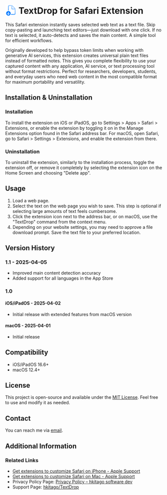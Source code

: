 # <img src="https://raw.githubusercontent.com/hkitago/TextDrop/refs/heads/main/Shared%20(App)/Resources/Icon.png" height="36" valign="bottom"/> TextDrop for Safari Extension

This Safari extension instantly saves selected web text as a text file. Skip copy-pasting and launching text editors—just download with one click. If no text is selected, it auto-detects and saves the main content. A simple tool for efficient workflows.

Originally developed to help bypass token limits when working with generative AI services, this extension creates universal plain text files instead of formatted notes. This gives you complete flexibility to use your captured content with any application, AI service, or text processing tool without format restrictions. Perfect for researchers, developers, students, and everyday users who need web content in the most compatible format for maximum portability and versatility.

## Installation & Uninstallation

### Installation

To install the extension on iOS or iPadOS, go to Settings > Apps > Safari > Extensions, or enable the extension by toggling it on in the Manage Extensions option found in the Safari address bar.
For macOS, open Safari, go to Safari > Settings > Extensions, and enable the extension from there.

### Uninstallation

To uninstall the extension, similarly to the installation process, toggle the extension off, or remove it completely by selecting the extension icon on the Home Screen and choosing "Delete app".

## Usage

1. Load a web page.
2. Select the text on the web page you wish to save. This step is optional if selecting large amounts of text feels cumbersome.
3. Click the extension icon next to the address bar, or on macOS, use the "TextDrop" command from the context menu.
4. Depending on your website settings, you may need to approve a file download prompt. Save the text file to your preferred location.

## Version History

### 1.1 - 2025-04-05

- Improved main content detection accuracy
- Added support for all languages in the App Store

### 1.0

#### **iOS/iPadOS** - 2025-04-02

- Initial release with extended features from macOS version

#### **macOS** - 2025-04-01

- Initial release

## Compatibility

- iOS/iPadOS 16.6+
- macOS 12.4+

## License

This project is open-source and available under the [MIT License](LICENSE). Feel free to use and modify it as needed.

## Contact

You can reach me via [email](mailto:hkitago@icloud.com?subject=Support%20for%20TextDrop).

## Additional Information

### Related Links

- [Get extensions to customize Safari on iPhone - Apple Support](https://support.apple.com/guide/iphone/iphab0432bf6/18.0/ios/18.0)
- [Get extensions to customize Safari on Mac - Apple Support](https://support.apple.com/guide/safari/get-extensions-sfri32508/mac)
- Privacy Policy Page: [Privacy Policy – hkitago software dev](https://hkitago.com/privacy-policy/)
- Support Page: [hkitago/TextDrop](https://github.com/hkitago/ColorMark/)
